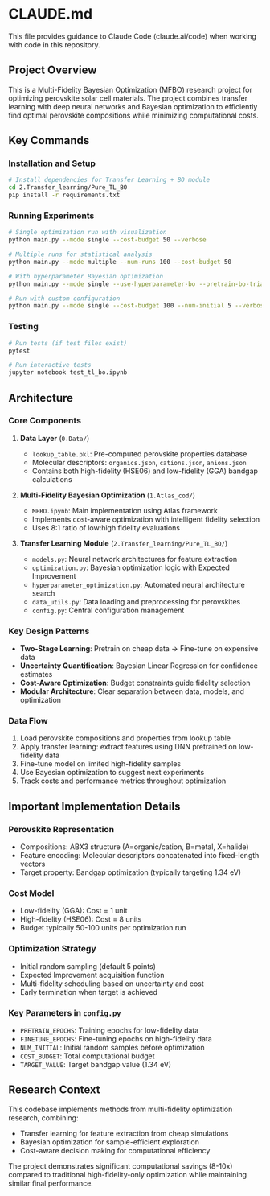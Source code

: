 # CLAUDE.md

This file provides guidance to Claude Code (claude.ai/code) when working with code in this repository.

## Project Overview

This is a Multi-Fidelity Bayesian Optimization (MFBO) research project for optimizing perovskite solar cell materials. The project combines transfer learning with deep neural networks and Bayesian optimization to efficiently find optimal perovskite compositions while minimizing computational costs.

## Key Commands

### Installation and Setup
```bash
# Install dependencies for Transfer Learning + BO module
cd 2.Transfer_learning/Pure_TL_BO
pip install -r requirements.txt
```

### Running Experiments

```bash
# Single optimization run with visualization
python main.py --mode single --cost-budget 50 --verbose

# Multiple runs for statistical analysis
python main.py --mode multiple --num-runs 100 --cost-budget 50

# With hyperparameter Bayesian optimization
python main.py --mode single --use-hyperparameter-bo --pretrain-bo-trials 5 --finetune-bo-trials 5

# Run with custom configuration
python main.py --mode single --cost-budget 100 --num-initial 5 --verbose
```

### Testing
```bash
# Run tests (if test files exist)
pytest

# Run interactive tests
jupyter notebook test_tl_bo.ipynb
```

## Architecture

### Core Components

1. **Data Layer** (`0.Data/`)
   - `lookup_table.pkl`: Pre-computed perovskite properties database
   - Molecular descriptors: `organics.json`, `cations.json`, `anions.json`
   - Contains both high-fidelity (HSE06) and low-fidelity (GGA) bandgap calculations

2. **Multi-Fidelity Bayesian Optimization** (`1.Atlas_cod/`)
   - `MFBO.ipynb`: Main implementation using Atlas framework
   - Implements cost-aware optimization with intelligent fidelity selection
   - Uses 8:1 ratio of low:high fidelity evaluations

3. **Transfer Learning Module** (`2.Transfer_learning/Pure_TL_BO/`)
   - `models.py`: Neural network architectures for feature extraction
   - `optimization.py`: Bayesian optimization logic with Expected Improvement
   - `hyperparameter_optimization.py`: Automated neural architecture search
   - `data_utils.py`: Data loading and preprocessing for perovskites
   - `config.py`: Central configuration management

### Key Design Patterns

- **Two-Stage Learning**: Pretrain on cheap data → Fine-tune on expensive data
- **Uncertainty Quantification**: Bayesian Linear Regression for confidence estimates
- **Cost-Aware Optimization**: Budget constraints guide fidelity selection
- **Modular Architecture**: Clear separation between data, models, and optimization

### Data Flow

1. Load perovskite compositions and properties from lookup table
2. Apply transfer learning: extract features using DNN pretrained on low-fidelity data
3. Fine-tune model on limited high-fidelity samples
4. Use Bayesian optimization to suggest next experiments
5. Track costs and performance metrics throughout optimization

## Important Implementation Details

### Perovskite Representation
- Compositions: ABX3 structure (A=organic/cation, B=metal, X=halide)
- Feature encoding: Molecular descriptors concatenated into fixed-length vectors
- Target property: Bandgap optimization (typically targeting 1.34 eV)

### Cost Model
- Low-fidelity (GGA): Cost = 1 unit
- High-fidelity (HSE06): Cost = 8 units
- Budget typically 50-100 units per optimization run

### Optimization Strategy
- Initial random sampling (default 5 points)
- Expected Improvement acquisition function
- Multi-fidelity scheduling based on uncertainty and cost
- Early termination when target is achieved

### Key Parameters in `config.py`
- `PRETRAIN_EPOCHS`: Training epochs for low-fidelity data
- `FINETUNE_EPOCHS`: Fine-tuning epochs on high-fidelity data
- `NUM_INITIAL`: Initial random samples before optimization
- `COST_BUDGET`: Total computational budget
- `TARGET_VALUE`: Target bandgap value (1.34 eV)

## Research Context

This codebase implements methods from multi-fidelity optimization research, combining:
- Transfer learning for feature extraction from cheap simulations
- Bayesian optimization for sample-efficient exploration
- Cost-aware decision making for computational efficiency

The project demonstrates significant computational savings (8-10x) compared to traditional high-fidelity-only optimization while maintaining similar final performance.